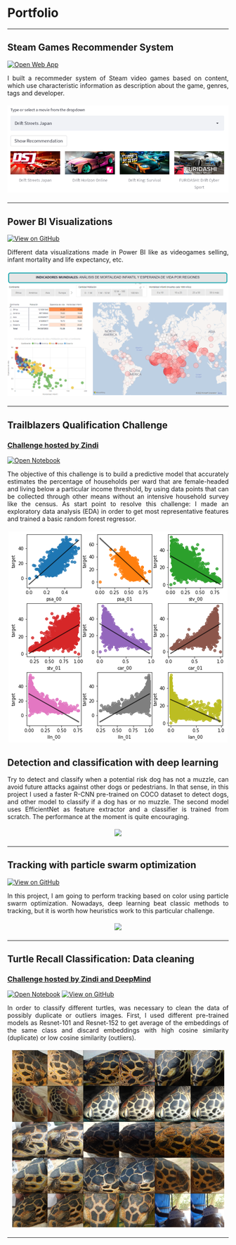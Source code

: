 # Portfolio
---

## Steam Games Recommender System

[![Open Web App](https://img.shields.io/badge/Heroku-Open_Web_App-blue?logo=Heroku)](https://steam-games-recommender-system.herokuapp.com/)

<div style="text-align: justify">
I built a recommeder system of Steam video games based on content, which use characteristic information as description about the game, genres, tags and developer.
</div>

<div style="margin-top:20px; margin-bottom:20px">
    <center><img src="images/steam_recommender_system.png"/></center>
</div>

---

## Power BI Visualizations

[![View on GitHub](https://img.shields.io/badge/GitHub-View_on_GitHub-blue?logo=GitHub)](https://github.com/marcell-llerena/data-visualizations)


<div style="text-align: justify">
Different data visualizations made in Power BI like as videogames selling, infant mortality and life expectancy, etc.
</div>

<div style="margin-top:20px; margin-bottom:20px">
    <center><img src="images/vis2.PNG"/></center>
</div>


---

## Trailblazers Qualification Challenge

<h3><a href="https://zindi.africa/competitions/be-a-trailblazer">Challenge hosted by Zindi</a></h3>

[![Open Notebook](https://img.shields.io/badge/Jupyter-Open_Notebook-blue?logo=Jupyter)](projects/trailblazers_qualification_challenge.html)

<div style="text-align: justify">
The objective of this challenge is to build a predictive model that accurately estimates the percentage of households per ward that are female-headed and living below a particular income threshold, by using data points that can be collected through other means without an intensive household survey like the census.
As start point to resolve this challenge: I made an exploratory data analysis (EDA) in order to get most representative features and trained a basic random forest regressor.
</div>

<div style="margin-top:20px; margin-bottom:20px">
    <center><img src="images/regplot.png"/></center>
</div>


## Detection and classification with deep learning

<div style="text-align: justify">
Try to detect and classify when a potential risk dog has not a muzzle, can avoid
future attacks against other dogs or pedestrians. In that sense, in this project
I used a faster R-CNN pre-trained on COCO dataset to detect dogs, and other model to classify if a dog has or no muzzle.
The second model uses EfficientNet as feature extractor and a classifier is trained from scratch. The performance at the moment is quite encouraging.
</div>

<div style="margin-top:20px; margin-bottom:20px">
    <center><img src="images/dog_muzzle.gif"/></center>
</div>

---

## Tracking with particle swarm optimization

[![View on GitHub](https://img.shields.io/badge/GitHub-View_on_GitHub-blue?logo=GitHub)](https://github.com/marcell-llerena/particle-swarm-optimization)


<div style="text-align: justify">
In this project, I am going to perform tracking based on color using particle swarm optimization.
Nowadays, deep learning beat classic methods to tracking, but it is worth how heuristics work to this particular challenge.
</div>

<div style="margin-top:20px; margin-bottom:20px">
    <center><img src="images/tracking_pso.gif"/></center>
</div>

---

## Turtle Recall Classification: Data cleaning

<h3><a href="https://zindi.africa/competitions/turtle-recall-conservation-challenge">Challenge hosted by Zindi and DeepMind</a></h3>

[![Open Notebook](https://img.shields.io/badge/Jupyter-Open_Notebook-blue?logo=Jupyter)](projects/turtle_recall_data_cleaning.html)
[![View on GitHub](https://img.shields.io/badge/GitHub-View_on_GitHub-blue?logo=GitHub)](https://github.com/marcell-llerena/turtle-recall-classification)

<div style="text-align: justify">
In order to classify different turtles, was necessary to clean the data of possibly duplicate or outliers images.
First, I used different pre-trained models as Resnet-101 and Resnet-152 to get average of the embeddings of the same class and discard embeddings with high cosine similarity (duplicate) or low cosine similarity (outliers).
</div>

<div style="margin-top:20px; margin-bottom:20px">
    <center><img src="images/outlier_turtles.png"/></center>
</div>

---